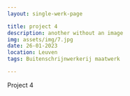 ```yaml
---
layout: single-werk-page

title: project 4
description: another without an image
img: assets/img/7.jpg
date: 26-01-2023
location: Leuven
tags: Buitenschrijnwerkerij maatwerk

---
```


Project 4
